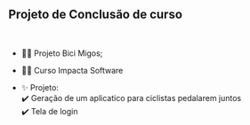 ## Projeto de Conclusão de curso

<div style="display: inline_block"><br>

- 👩‍💻 Projeto Bici Migos;

- 👩‍🎓 Curso Impacta Software 

- ✨ Projeto:<br>
  ✔️ Geração de um aplicatico para ciclistas pedalarem juntos<br>
  ✔️ Tela de login<br>



</div>
